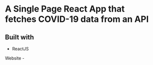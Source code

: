 # A Single Page React App that fetches COVID-19 data from an API

## Built with
- ReactJS

Website -
